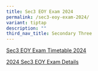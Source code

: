 ```yaml
---
title: Sec3 EOY Exam 2024
permalink: /sec3-eoy-exam-2024/
variant: tiptap
description: ""
third_nav_title: Secondary Three
---
```

<p><a href="/files/Exam Timetable 2024/2024_NSS_End_of_Year_Exam_Timetable_Sec_3.pdf" rel="noopener noreferrer nofollow" target="_blank">Sec3 EOY Exam Timetable 2024</a>
</p>
<p><a href="https://for.edu.sg/2024-nss-t4eye-s3" rel="noopener nofollow" target="_blank">2024 Sec3 EOY Exam Details</a>
</p>